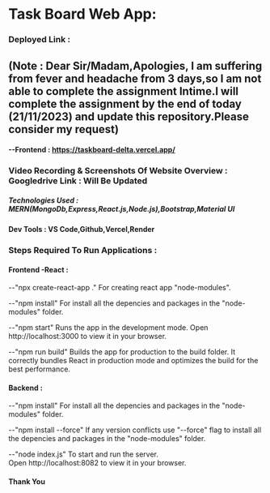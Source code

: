 # Task Board Web App:

### Deployed Link :

## (Note : Dear Sir/Madam,Apologies, I am suffering from fever and headache from 3 days,so I am not able to complete the assignment Intime.I will complete the assignment by the end of today (21/11/2023) and update this repository.Please consider my request)

#### --Frontend : https://taskboard-delta.vercel.app/

### Video Recording & Screenshots Of Website Overview : Googledrive Link : Will Be Updated

##### Technologies Used : MERN(MongoDb,Express,React.js,Node.js),Bootstrap,Material UI

#### Dev Tools : VS Code,Github,Vercel,Render

### Steps Required To Run Applications :

#### Frontend -React :

--"npx create-react-app ."
  For creating react app "node-modules".

--"npm install"
   For install all the depencies and packages in the "node-modules" folder.

--"npm start"
   Runs the app in the development mode.
   Open http://localhost:3000 to view it in your browser.

--"npm run build"
   Builds the app for production to the build folder. 
   It correctly bundles React in production mode and optimizes the build for the best performance.

#### Backend :

--"npm install"
     For install all the depencies and packages in the "node-modules" folder.

--"npm install --force"
    If any version conflicts use "--force" flag to  install all the depencies and packages in the "node-modules" folder.

--"node index.js"
   To start and run the server.  
   Open http://localhost:8082 to view it in your browser.

#### Thank You 
